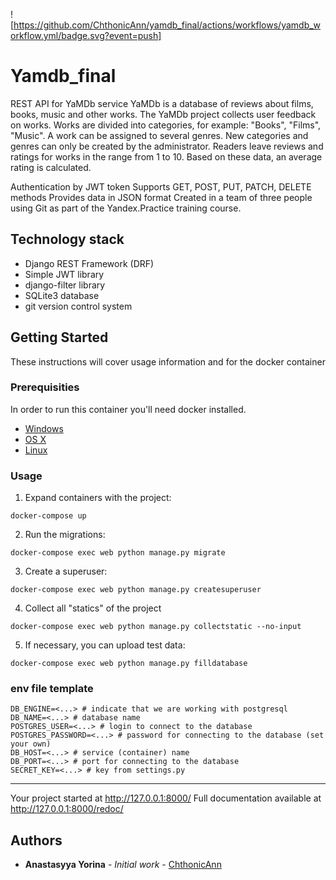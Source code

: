 ![https://github.com/ChthonicAnn/yamdb_final/actions/workflows/yamdb_workflow.yml/badge.svg?event=push]

# Yamdb_final

REST API for YaMDb service YaMDb is a database of reviews about films, books, music and other works. The YaMDb project collects user feedback on works. Works are divided into categories, for example: "Books", "Films", "Music". A work can be assigned to several genres. New categories and genres can only be created by the administrator. Readers leave reviews and ratings for works in the range from 1 to 10. Based on these data, an average rating is calculated.

Authentication by JWT token Supports GET, POST, PUT, PATCH, DELETE methods Provides data in JSON format Created in a team of three people using Git as part of the Yandex.Practice training course.

## Technology stack

- Django REST Framework (DRF)
- Simple JWT library
- django-filter library
- SQLite3 database
- git version control system

## Getting Started

These instructions will cover usage information and for the docker container 

### Prerequisities


In order to run this container you'll need docker installed.

* [Windows](https://docs.docker.com/windows/started)
* [OS X](https://docs.docker.com/mac/started/)
* [Linux](https://docs.docker.com/linux/started/)

### Usage

1) Expand containers with the project:
```
docker-compose up 
```
2) Run the migrations:
```
docker-compose exec web python manage.py migrate
```
3) Create a superuser:
```
docker-compose exec web python manage.py createsuperuser
```
4) Collect all "statics" of the project
```
docker-compose exec web python manage.py collectstatic --no-input
```
5) If necessary, you can upload test data:
```
docker-compose exec web python manage.py filldatabase
```

### env file template
```
DB_ENGINE=<...> # indicate that we are working with postgresql
DB_NAME=<...> # database name
POSTGRES_USER=<...> # login to connect to the database
POSTGRES_PASSWORD=<...> # password for connecting to the database (set your own)
DB_HOST=<...> # service (container) name
DB_PORT=<...> # port for connecting to the database
SECRET_KEY=<...> # key from settings.py
```
__________________________________
Your project started at http://127.0.0.1:8000/
Full documentation available at http://127.0.0.1:8000/redoc/

## Authors

* **Anastasyya Yorina** - *Initial work* - [ChthonicAnn](https://github.com/ChthonicAnn)
